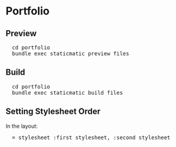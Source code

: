 Portfolio
=========

Preview
-------

<pre>
  cd portfolio
  bundle exec staticmatic preview files
</pre>

Build
-----

<pre>
  cd portfolio
  bundle exec staticmatic build files
</pre>

Setting Stylesheet Order
------------------------

In the layout:

<pre>
  = stylesheet :first_stylesheet, :second_stylesheet
</pre>
